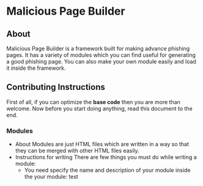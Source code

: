 # Malicious Page Builder
## About
Malicious Page Builder is a framework built for making advance phishing pages.
It has a variety of modules which you can find useful for generating a good phishing page.
You can also make your own module easily and load it inside the framework.

## Contributing Instructions

First of all, if you can optimize the **base code** then you are more than welcome.
Now before you start doing anything, read this document to the end.

### Modules
* About
  Modules are just HTML files which are written in a way so that they can be merged with other HTML files easily.
* Instructions for writing
  There are few things you must do while writing a module:
    * You need specify the name and description of your module inside the your module:
      test
